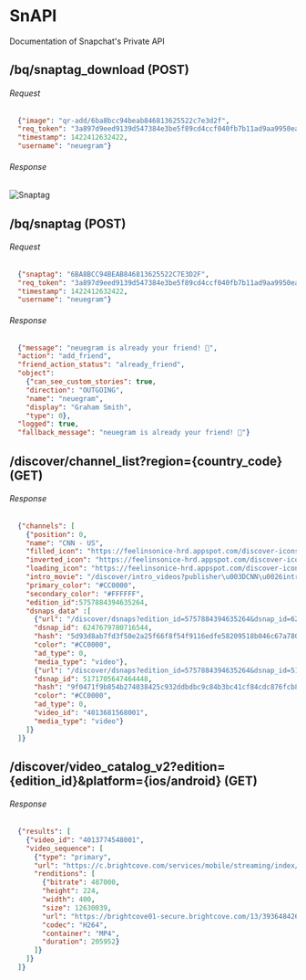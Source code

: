 # SnAPI
Documentation of Snapchat's Private API

## /bq/snaptag_download (POST)
###### Request
```json
  {"image": "qr-add/6ba8bcc94beab846813625522c7e3d2f", 
  "req_token": "3a897d9eed9139d547384e3be5f89cd4ccf040fb7b11ad9aa9950ea3404a483a",
  "timestamp": 1422412632422,
  "username": "neuegram"}
```

###### Response
  ![Snaptag](https://lh6.googleusercontent.com/X9ROX2BkYbyBF2xI889T3YGTCC2PD17M5I4wOVRC8rlnvBSMn58r8k_wxXxKQr_s3WodaZLqwdU=w1342-h523)
  
## /bq/snaptag (POST)
###### Request
```json
  {"snaptag": "6BA8BCC94BEAB846813625522C7E3D2F",
  "req_token": "3a897d9eed9139d547384e3be5f89cd4ccf040fb7b11ad9aa9950ea3404a483a",
  "timestamp": 1422412632422,
  "username": "neuegram"}
```

###### Response
```json
  {"message": "neuegram is already your friend! 🙈",
  "action": "add_friend",
  "friend_action_status": "already_friend",
  "object":
    {"can_see_custom_stories": true,
    "direction": "OUTGOING",
    "name": "neuegram",
    "display": "Graham Smith",
    "type": 0},
  "logged": true,
  "fallback_message": "neuegram is already your friend! 🙈"}
```

## /discover/channel_list?region={country_code} (GET)
###### Response
```json
  {"channels": [
    {"position": 0,
    "name": "CNN - US",
    "filled_icon": "https://feelinsonice-hrd.appspot.com/discover-icons/cnn_filled.png",
    "inverted_icon": "https://feelinsonice-hrd.appspot.com/discover-icons/cnn_inv.png",
    "loading_icon": "https://feelinsonice-hrd.appspot.com/discover-icons/CNN_loading.png",
    "intro_movie": "/discover/intro_videos?publisher\u003DCNN\u0026intro_video\u003D1cf6b4eb-7cd4-4a8a-9f62-e761a62095a6",
    "primary_color": "#CC0000",
    "secondary_color": "#FFFFFF",
    "edition_id":5757884394635264,
    "dsnaps_data" :[
      {"url": "/discover/dsnaps?edition_id=5757884394635264&dsnap_id=6247679780716544&hash=5d93d8ab7fd3f50e2a25f66f8f54f9116edfe58209518b046c67a78017739403&publisher=CNN",
      "dsnap_id": 6247679780716544,
      "hash": "5d93d8ab7fd3f50e2a25f66f8f54f9116edfe58209518b046c67a78017739403",
      "color": "#CC0000",
      "ad_type": 0, 
      "media_type": "video"},
      {"url": "/discover/dsnaps?edition_id=5757884394635264&dsnap_id=5171705647464448&hash=9f0471f9b854b274038425c932ddbdbc9c84b3bc41cf84cdc876fcb83cce05f9&publisher=CNN",
      "dsnap_id": 5171705647464448,
      "hash": "9f0471f9b854b274038425c932ddbdbc9c84b3bc41cf84cdc876fcb83cce05f9",
      "color": "#CC0000",
      "ad_type": 0,
      "video_id": "4013681568001",
      "media_type": "video"}
    ]}
  ]}
```

## /discover/video_catalog_v2?edition={edition_id}&platform={ios/android} (GET)
###### Response
```json
  {"results": [
    {"video_id": "4013774548001",
    "video_sequence": [
      {"type": "primary",
      "url": "https://c.brightcove.com/services/mobile/streaming/index/master.m3u8?videoId=4013774548001&pubId=3936484261001",
      "renditions": [
        {"bitrate": 487000,
        "height": 224,
        "width": 400,
        "size": 12630039,
        "url": "https://brightcove01-secure.brightcove.com/13/3936484261001/201501/837/3936484261001_4013801527001_L2FwcGhvc3RpbmdfcHJvZC9ibG9icy.mp4",
        "codec": "H264",
        "container": "MP4",
        "duration": 205952}
      ]}
    ]}
  ]}
```
